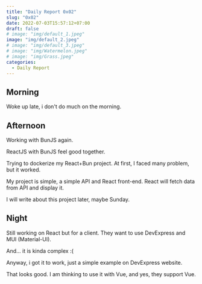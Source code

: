 ```yaml
---
title: "Daily Report 0x02"
slug: "0x02"
date: 2022-07-03T15:57:12+07:00
draft: false
# image: "img/default_1.jpeg"
image: "img/default_2.jpeg"
# image: "img/default_3.jpeg"
# image: "img/Watermelon.jpeg"
# image: "img/Grass.jpeg"
categories:
  - Daily Report
---
```


## Morning

Woke up late, i don't do much on the morning.

## Afternoon

Working with BunJS again.

ReactJS with BunJS feel good together.

Trying to dockerize my React+Bun project. At first, I faced many problem, but it worked.

My project is simple, a simple API and React front-end. React will fetch data from API and display it.

I will write about this project later, maybe Sunday.

## Night

Still working on React but for a client. They want to use DevExpress and MUI (Material-UI).

And... it is kinda complex :(

Anyway, i got it to work, just a simple example on DevExpress website.

That looks good. I am thinking to use it with Vue, and yes, they support Vue.
